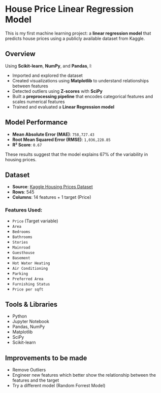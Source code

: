 # House Price Linear Regression Model

This is my first machine learning project: a **linear regression model** that predicts house prices using a publicly available dataset from Kaggle.

## Overview

Using **Scikit-learn**, **NumPy**, and **Pandas**, I:
- Imported and explored the dataset
- Created visualizations using **Matplotlib** to understand relationships between features
- Detected outliers using **Z-scores** with **SciPy**
- Built a **preprocessing pipeline** that encodes categorical features and scales numerical features
- Trained and evaluated a **Linear Regression model**

## Model Performance

- **Mean Absolute Error (MAE)**: `758,727.43`
- **Root Mean Squared Error (RMSE)**: `1,036,228.85`
- **R² Score**: `0.67`

These results suggest that the model explains 67% of the variability in housing prices.

## Dataset

- **Source**: [Kaggle Housing Prices Dataset](https://www.kaggle.com/datasets/yasserh/housing-prices-dataset)
- **Rows**: 545
- **Columns**: 14 features + 1 target (Price)

### Features Used:

- `Price` (Target variable)
- `Area`
- `Bedrooms`
- `Bathrooms`
- `Stories`
- `Mainroad`
- `Guesthouse`
- `Basement`
- `Hot Water Heating`
- `Air Conditioning`
- `Parking`
- `Preferred Area`
- `Furnishing Status`
- `Price per sqft`

## Tools & Libraries

- Python
- Jupyter Notebook
- Pandas, NumPy
- Matplotlib
- SciPy
- Scikit-learn

## Improvements to be made

- Remove Outliers
- Engineer new features which better show the relationship between the features and the target
- Try a different model (Random Forrest Model)
